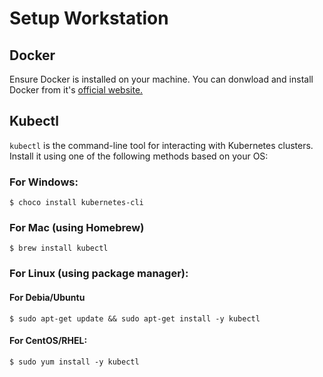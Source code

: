 # Setup Workstation

## Docker
Ensure Docker is installed on your machine. You can donwload and install Docker from it's [official website.](https://docs.docker.com/desktop/?_gl=1*k6dyed*_ga*MTc3OTY4ODk5MS4xNjkyMTIwNjM5*_ga_XJWPQMJYHQ*MTY5NjQ3NDg4Ni4xNS4xLjE2OTY0NzQ5MDQuNDIuMC4w)

## Kubectl
`kubectl` is the command-line tool for interacting with Kubernetes clusters. Install it using one of the following methods based on your OS:

### For Windows:
````shell
$ choco install kubernetes-cli
````

### For Mac (using Homebrew)
```shell
$ brew install kubectl
```

### For Linux (using package manager):

#### For Debia/Ubuntu
```shell
$ sudo apt-get update && sudo apt-get install -y kubectl
```

#### For CentOS/RHEL:
```shell
$ sudo yum install -y kubectl
```